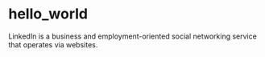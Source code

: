 # hello_world
LinkedIn is a business and employment-oriented social networking service that operates via websites.
